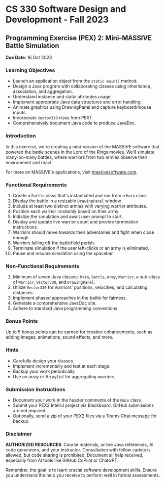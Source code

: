 # CS 330 Software Design and Development - Fall 2023

## Programming Exercise (PEX) 2: Mini-MASSIVE Battle Simulation

**Due Date**: 16 Oct 2023

### Learning Objectives

- Launch an application object from the `static main()` method.
- Design a Java program with collaborating classes using inheritance, association, and aggregation.
- Understand instance and static attributes usage.
- Implement appropriate Java data structures and error handling.
- Animate graphics using DrawingPanel and capture keyboard/mouse inputs.
- Incorporate `Vector330` class from PEX1.
- Comprehensively document Java code to produce JavaDoc.

### Introduction

In this exercise, we're creating a mini-version of the MASSIVE software that powered the battle scenes in the Lord of the Rings movies. We'll simulate many-on-many battles, where warriors from two armies observe their environment and react.

For more on MASSIVE's applications, visit [massivesoftware.com](http://www.massivesoftware.com/).

### Functional Requirements

1. Create a `Battle` class that's instantiated and run from a `Main` class.
2. Display the battle in a resizable `DrawingPanel` window.
3. Include at least two distinct armies with varying warrior attributes.
4. Position each warrior randomly based on their army.
5. Initialize the simulation and await user prompt to start.
6. Display and update live warrior count and provide termination instructions.
7. Warriors should move towards their adversaries and fight when close enough.
8. Warriors falling off the battlefield perish.
9. Terminate simulation if the user left-clicks or an army is eliminated.
10. Pause and resume simulation using the spacebar.

### Non-Functional Requirements

1. Minimum of seven Java classes: `Main`, `Battle`, `Army`, `Warrior`, a sub-class of `Warrior`, `Vector330`, and `DrawingPanel`.
2. Utilize `Vector330` for warriors' positions, velocities, and calculating distances.
3. Implement phased approaches in the battle for fairness.
4. Generate a comprehensive JavaDoc site.
5. Adhere to standard Java programming conventions.

### Bonus Points

Up to 5 bonus points can be earned for creative enhancements, such as adding images, animations, sound effects, and more.

### Hints

- Carefully design your classes.
- Implement incrementally and test at each stage.
- Backup your work periodically.
- Use an array or ArrayList for aggregating warriors.

### Submission Instructions

- Document your work in the header comments of the `Main` class.
- Submit your PEX2 IntelliJ project via Blackboard. GitHub submissions are not required.
- Optionally, send a zip of your PEX2 files via a Teams Chat message for backup.

### Disclaimer

**AUTHORIZED RESOURCES**: Course materials, online Java references, AI code generators, and your instructor. Consultation with fellow cadets is allowed, but code sharing is prohibited. Document all help received, especially from AI tools like GitHub CoPilot or ChatGPT.

Remember, the goal is to learn crucial software development skills. Ensure you understand the help you receive to perform well in formal assessments.
